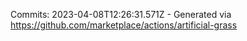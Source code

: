 Commits: 2023-04-08T12:26:31.571Z - Generated via https://github.com/marketplace/actions/artificial-grass
<br>
